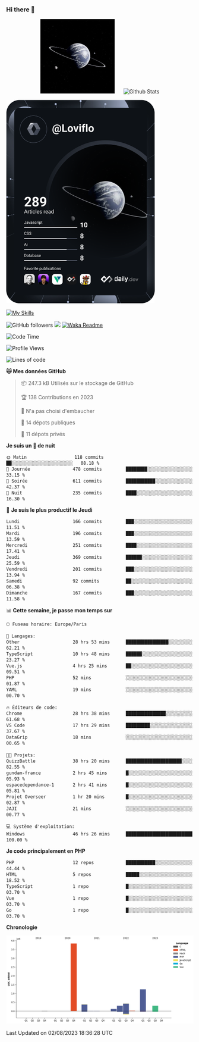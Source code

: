 ### Hi there 👋

<p align="center">
  <img src="https://github.com/Loviflo/Loviflo/blob/main/img/portrait.jpg" alt="Loviflo" height="200" style="margin-right: 20px"/>
  <img src="https://github-readme-stats.vercel.app/api?username=Loviflo&show_icons=true&theme=graywhite" alt="Github Stats" />
</p>

<a href="https://app.daily.dev/loviflo"><img src="https://github.com/loviflo/loviflo/blob/main/devcard.svg" width="400" alt="Loviflo's Dev Card"/></a>


[![My Skills](https://skillicons.dev/icons?i=php,laravel,symfony,mysql,js,ts,html,css,sass,angular,docker,webpack,vscode,figma,git,github,gitlab)](https://skillicons.dev)


![GitHub followers](https://img.shields.io/github/followers/Loviflo?label=Follow&style=social)
![](https://visitor-badge.glitch.me/badge?page_id=Loviflo.Loviflo)
[![Waka Readme](https://github.com/Loviflo/Loviflo/actions/workflows/update-stats.yml/badge.svg)](https://github.com/Loviflo/Loviflo/actions/workflows/update-stats.yml)

<!--START_SECTION:waka-->
![Code Time](http://img.shields.io/badge/Code%20Time-1%2C423%20hrs%2055%20mins-blue)

![Profile Views](http://img.shields.io/badge/Vues%20du%20profil-0-blue)

![Lines of code](https://img.shields.io/badge/Depuis%20Hello%20World%2C%20j%27ai%20%C3%A9crit-6.6%20million%20Lignes%20de%20code-blue)

**🐱 Mes données GitHub** 

> 📦 247.3 kB Utilisés sur le stockage de GitHub 
 > 
> 🏆 138 Contributions en 2023
 > 
> 🚫 N'a pas choisi d'embaucher
 > 
> 📜 14 dépots publiques 
 > 
> 🔑 11 dépots privés 
 > 
**Je suis un 🦉 de nuit** 

```text
🌞 Matin                  118 commits         ██░░░░░░░░░░░░░░░░░░░░░░░   08.18 % 
🌆 Journée                478 commits         ████████░░░░░░░░░░░░░░░░░   33.15 % 
🌃 Soirée                 611 commits         ███████████░░░░░░░░░░░░░░   42.37 % 
🌙 Nuit                   235 commits         ████░░░░░░░░░░░░░░░░░░░░░   16.30 % 
```
📅 **Je suis le plus productif le Jeudi** 

```text
Lundi                    166 commits         ███░░░░░░░░░░░░░░░░░░░░░░   11.51 % 
Mardi                    196 commits         ███░░░░░░░░░░░░░░░░░░░░░░   13.59 % 
Mercredi                 251 commits         ████░░░░░░░░░░░░░░░░░░░░░   17.41 % 
Jeudi                    369 commits         ██████░░░░░░░░░░░░░░░░░░░   25.59 % 
Vendredi                 201 commits         ███░░░░░░░░░░░░░░░░░░░░░░   13.94 % 
Samedi                   92 commits          ██░░░░░░░░░░░░░░░░░░░░░░░   06.38 % 
Dimanche                 167 commits         ███░░░░░░░░░░░░░░░░░░░░░░   11.58 % 
```


📊 **Cette semaine, je passe mon temps sur** 

```text
🕑︎ Fuseau horaire: Europe/Paris

💬 Langages: 
Other                    28 hrs 53 mins      ████████████████░░░░░░░░░   62.21 % 
TypeScript               10 hrs 48 mins      ██████░░░░░░░░░░░░░░░░░░░   23.27 % 
Vue.js                   4 hrs 25 mins       ██░░░░░░░░░░░░░░░░░░░░░░░   09.51 % 
PHP                      52 mins             ░░░░░░░░░░░░░░░░░░░░░░░░░   01.87 % 
YAML                     19 mins             ░░░░░░░░░░░░░░░░░░░░░░░░░   00.70 % 

🔥 Éditeurs de code: 
Chrome                   28 hrs 38 mins      ███████████████░░░░░░░░░░   61.68 % 
VS Code                  17 hrs 29 mins      █████████░░░░░░░░░░░░░░░░   37.67 % 
DataGrip                 18 mins             ░░░░░░░░░░░░░░░░░░░░░░░░░   00.65 % 

🐱‍💻 Projets: 
QuizzBattle              38 hrs 20 mins      █████████████████████░░░░   82.55 % 
gundam-france            2 hrs 45 mins       █░░░░░░░░░░░░░░░░░░░░░░░░   05.93 % 
espacedependance-1       2 hrs 41 mins       █░░░░░░░░░░░░░░░░░░░░░░░░   05.81 % 
Projet Overseer          1 hr 20 mins        █░░░░░░░░░░░░░░░░░░░░░░░░   02.87 % 
JAJI                     21 mins             ░░░░░░░░░░░░░░░░░░░░░░░░░   00.77 % 

💻 Système d'exploitation: 
Windows                  46 hrs 26 mins      █████████████████████████   100.00 % 
```

**Je code principalement en PHP** 

```text
PHP                      12 repos            ███████████░░░░░░░░░░░░░░   44.44 % 
HTML                     5 repos             █████░░░░░░░░░░░░░░░░░░░░   18.52 % 
TypeScript               1 repo              █░░░░░░░░░░░░░░░░░░░░░░░░   03.70 % 
Vue                      1 repo              █░░░░░░░░░░░░░░░░░░░░░░░░   03.70 % 
Go                       1 repo              █░░░░░░░░░░░░░░░░░░░░░░░░   03.70 % 
```



**Chronologie**

![Lines of Code chart](https://raw.githubusercontent.com/Loviflo/Loviflo/main/assets/bar_graph.png)


 Last Updated on 02/08/2023 18:36:28 UTC
<!--END_SECTION:waka-->
